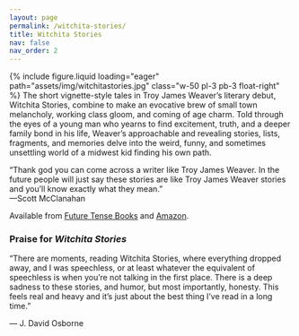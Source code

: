 ```yaml
---
layout: page
permalink: /witchita-stories/
title: Witchita Stories
nav: false
nav_order: 2
---
```


{% include figure.liquid loading="eager" path="assets/img/witchitastories.jpg" class="w-50 pl-3 pb-3 float-right" %}
The short vignette-style tales in Troy James Weaver’s literary debut, Witchita Stories, combine to make an evocative brew of small town melancholy, working class gloom, and coming of age charm. Told through the eyes of a young man who yearns to find excitement, truth, and a deeper family bond in his life, Weaver’s approachable and revealing stories, lists, fragments, and memories delve into the weird, funny, and sometimes unsettling world of a midwest kid finding his own path.

<p class="lead">“Thank god you can come across a writer like Troy James Weaver. In the future people will just say these stories are like Troy James Weaver stories and you’ll know exactly what they mean.”<br />—Scott McClanahan</p>

Available from [Future Tense Books](https://futuretensebooks.com/product/wichita-stories-by-troy-james-weaver/) and [Amazon](https://www.amazon.com/Witchita-Stories-Troy-James-Weaver/dp/1892061732).

<p class="text-center"><i class="fa-solid fa-circle"></i></p>

### Praise for _Witchita Stories_

“There are moments, reading Witchita Stories, where everything dropped away, and I was speechless, or at least whatever the equivalent of speechless is when you’re not talking in the first place. There is a deep sadness to these stories, and humor, but most importantly, honesty. This feels real and heavy and it’s just about the best thing I’ve read in a long time.”

— J. David Osborne
